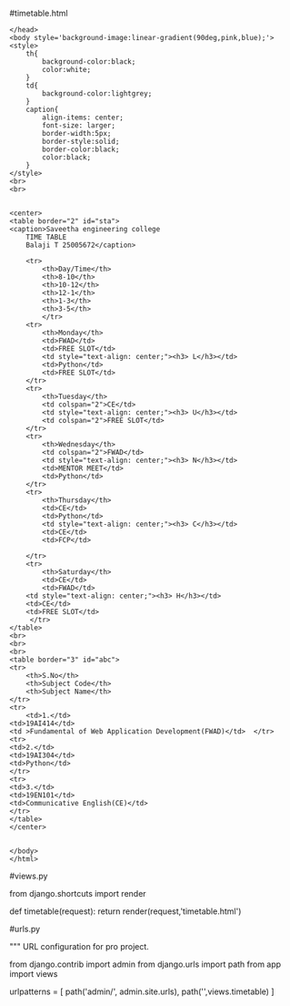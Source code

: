 #timetable.html


<html>
<head>

    </head>
    <body style='background-image:linear-gradient(90deg,pink,blue);'>
    <style>
        th{
            background-color:black;
            color:white;
        }
        td{
            background-color:lightgrey;
        }
        caption{
            align-items: center;
            font-size: larger;
            border-width:5px;
            border-style:solid;
            border-color:black;
            color:black;
        }
    </style>
    <br>
    <br>

     
    <center>
    <table border="2" id="sta">
    <caption>Saveetha engineering college 
        TIME TABLE 
        Balaji T 25005672</caption>
   
        <tr>
            <th>Day/Time</th>
            <th>8-10</th>
            <th>10-12</th>
            <th>12-1</th>
            <th>1-3</th>
            <th>3-5</th>
            </tr>
        <tr>
            <th>Monday</th>
            <td>FWAD</td>
            <td>FREE SLOT</td>
            <td style="text-align: center;"><h3> L</h3></td>
            <td>Python</td>
            <td>FREE SLOT</td>
        </tr>
        <tr>
            <th>Tuesday</th>
            <td colspan="2">CE</td>
            <td style="text-align: center;"><h3> U</h3></td>
            <td colspan="2">FREE SLOT</td>
        </tr>
        <tr>
            <th>Wednesday</th>
            <td colspan="2">FWAD</td>
            <td style="text-align: center;"><h3> N</h3></td>
            <td>MENTOR MEET</td>
            <td>Python</td>
        </tr>
        <tr>
            <th>Thursday</th>
            <td>CE</td>
            <td>Python</td>
            <td style="text-align: center;"><h3> C</h3></td>
            <td>CE</td>
            <td>FCP</td>
            
        </tr>
        <tr>
            <th>Saturday</th>
            <td>CE</td>
            <td>FWAD</td>
        <td style="text-align: center;"><h3> H</h3></td>
        <td>CE</td>
        <td>FREE SLOT</td>
         </tr>
    </table>
    <br>
    <br>
    <br>
    <table border="3" id="abc">
    <tr>
        <th>S.No</th>
        <th>Subject Code</th>
        <th>Subject Name</th>
    </tr>
    <tr>
        <td>1.</td>
    <td>19AI414</td>  
    <td >Fundamental of Web Application Development(FWAD)</td>  </tr>
    <tr>
    <td>2.</td>
    <td>19AI304</td>
    <td>Python</td>
    </tr>
    <tr>
    <td>3.</td>
    <td>19EN101</td>
    <td>Communicative English(CE)</td>
    </tr>
    </table>
    </center>


    </body>
    </html>
        


#views.py 

from django.shortcuts import render

def timetable(request):
    return render(request,'timetable.html')


#urls.py



"""
URL configuration for pro project.


from django.contrib import admin
from django.urls import path
from app import views

urlpatterns = [
    path('admin/', admin.site.urls),
    path('',views.timetable)
]







